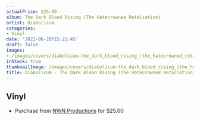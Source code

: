 ```yaml
---
actualPrice: $25.00
album: The Dark Blood Rising (The Hatecrowned Retaliation)
artist: Diabolicum
categories:
- Vinyl
date: '2021-06-26T15:22:45'
draft: false
images:
- /images/covers/diabolicum-the_dark_blood_rising_(the_hatecrowned_retaliation).jpg
inStock: true
thumbnailImage: /images/covers/diabolicum-the_dark_blood_rising_(the_hatecrowned_retaliation)-thumb.jpg
title: Diabolicum - The Dark Blood Rising (The Hatecrowned Retaliation)
---
```


## Vinyl
* Purchase from [NWN Productions](http://shop.nwnprod.com/index.php?route=product/product&path=75&product_id=12881&sort=pd.name&order=ASC) for $25.00
